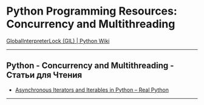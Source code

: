 # Python Programming Resources: Concurrency and Multithreading

[GlobalInterpreterLock (GIL) | Python Wiki](https://wiki.python.org/moin/GlobalInterpreterLock)

---

## Python - Concurrency and Multithreading - Статьи для Чтения

* [Asynchronous Iterators and Iterables in Python – Real Python](https://realpython.com/python-async-iterators/)

---
